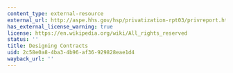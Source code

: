 ```yaml
---
content_type: external-resource
external_url: http://aspe.hhs.gov/hsp/privatization-rpt03/privreport.htm#IV
has_external_license_warning: true
license: https://en.wikipedia.org/wiki/All_rights_reserved
status: ''
title: Designing Contracts
uid: 2c58e0a8-4ba3-4b96-af36-929828eae1d4
wayback_url: ''
---
```

